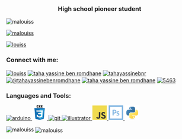 <h3 align="center">High school pioneer student</h3>

<p align="left"> <img src="https://komarev.com/ghpvc/?username=malouiss&label=Profile%20views&color=0e75b6&style=flat" alt="malouiss" /> </p>

<p align="left"> <a href="https://github.com/ryo-ma/github-profile-trophy"><img src="https://github-profile-trophy.vercel.app/?username=malouiss" alt="malouiss" /></a> </p>

<p align="left"> <a href="https://twitter.com/louiss" target="blank"><img src="https://img.shields.io/twitter/follow/louiss?logo=twitter&style=for-the-badge" alt="louiss" /></a> </p>

<h3 align="left">Connect with me:</h3>
<p align="left">
<a href="https://twitter.com/louiss" target="blank"><img align="center" src="https://raw.githubusercontent.com/rahuldkjain/github-profile-readme-generator/master/src/images/icons/Social/twitter.svg" alt="louiss" height="30" width="40" /></a>
<a href="https://fb.com/taha yassine ben romdhane" target="blank"><img align="center" src="https://raw.githubusercontent.com/rahuldkjain/github-profile-readme-generator/master/src/images/icons/Social/facebook.svg" alt="taha yassine ben romdhane" height="30" width="40" /></a>
<a href="https://instagram.com/tahayassinebnr" target="blank"><img align="center" src="https://raw.githubusercontent.com/rahuldkjain/github-profile-readme-generator/master/src/images/icons/Social/instagram.svg" alt="tahayassinebnr" height="30" width="40" /></a>
<a href="https://medium.com/@tahayassinebenromdhane" target="blank"><img align="center" src="https://raw.githubusercontent.com/rahuldkjain/github-profile-readme-generator/master/src/images/icons/Social/medium.svg" alt="@tahayassinebenromdhane" height="30" width="40" /></a>
<a href="https://www.youtube.com/c/taha yassine ben romdhane" target="blank"><img align="center" src="https://raw.githubusercontent.com/rahuldkjain/github-profile-readme-generator/master/src/images/icons/Social/youtube.svg" alt="taha yassine ben romdhane" height="30" width="40" /></a>
<a href="https://discord.gg/5463" target="blank"><img align="center" src="https://raw.githubusercontent.com/rahuldkjain/github-profile-readme-generator/master/src/images/icons/Social/discord.svg" alt="5463" height="30" width="40" /></a>
</p>

<h3 align="left">Languages and Tools:</h3>
<p align="left"> <a href="https://www.arduino.cc/" target="_blank" rel="noreferrer"> <img src="https://cdn.worldvectorlogo.com/logos/arduino-1.svg" alt="arduino" width="40" height="40"/> </a> <a href="https://www.w3schools.com/css/" target="_blank" rel="noreferrer"> <img src="https://raw.githubusercontent.com/devicons/devicon/master/icons/css3/css3-original-wordmark.svg" alt="css3" width="40" height="40"/> </a> <a href="https://git-scm.com/" target="_blank" rel="noreferrer"> <img src="https://www.vectorlogo.zone/logos/git-scm/git-scm-icon.svg" alt="git" width="40" height="40"/> </a> <a href="https://www.adobe.com/in/products/illustrator.html" target="_blank" rel="noreferrer"> <img src="https://www.vectorlogo.zone/logos/adobe_illustrator/adobe_illustrator-icon.svg" alt="illustrator" width="40" height="40"/> </a> <a href="https://developer.mozilla.org/en-US/docs/Web/JavaScript" target="_blank" rel="noreferrer"> <img src="https://raw.githubusercontent.com/devicons/devicon/master/icons/javascript/javascript-original.svg" alt="javascript" width="40" height="40"/> </a> <a href="https://www.photoshop.com/en" target="_blank" rel="noreferrer"> <img src="https://raw.githubusercontent.com/devicons/devicon/master/icons/photoshop/photoshop-line.svg" alt="photoshop" width="40" height="40"/> </a> <a href="https://www.python.org" target="_blank" rel="noreferrer"> <img src="https://raw.githubusercontent.com/devicons/devicon/master/icons/python/python-original.svg" alt="python" width="40" height="40"/> </a> </p>

<p><img align="left" src="https://github-readme-stats.vercel.app/api/top-langs?username=malouiss&show_icons=true&locale=en&layout=compact" alt="malouiss" /></p>

<p>&nbsp;<img align="center" src="https://github-readme-stats.vercel.app/api?username=malouiss&show_icons=true&locale=en" alt="malouiss" /></p>
